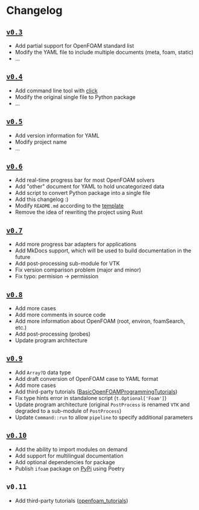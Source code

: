 # Changelog

## [`v0.3`](https://github.com/iydon/of.yaml/tree/v0.3)

- Add partial support for OpenFOAM standard list
- Modify the YAML file to include multiple documents (meta, foam, static)
- ...


## [`v0.4`](https://github.com/iydon/of.yaml/tree/v0.4)

- Add command line tool with [click](https://github.com/pallets/click)
- Modify the original single file to Python package
- ...


## [`v0.5`](https://github.com/iydon/of.yaml/tree/v0.5)

- Add version information for YAML
- Modify project name
- ...


## [`v0.6`](https://github.com/iydon/of.yaml/tree/v0.6)

- Add real-time progress bar for most OpenFOAM solvers
- Add "other" document for YAML to hold uncategorized data
- Add script to convert Python package into a single file
- Add this changelog :)
- Modify `README.md` according to the [template](https://github.com/othneildrew/Best-README-Template)
- Remove the idea of rewriting the project using Rust


## [`v0.7`](https://github.com/iydon/of.yaml/tree/v0.7)

- Add more progress bar adapters for applications
- Add MkDocs support, which will be used to build documentation in the future
- Add post-processing sub-module for VTK
- Fix version comparison problem (major and minor)
- Fix typo: permision -> permission


## [`v0.8`](https://github.com/iydon/of.yaml/tree/v0.8)

- Add more cases
- Add more comments in source code
- Add more information about OpenFOAM (root, environ, foamSearch, etc.)
- Add post-processing (probes)
- Update program architecture


## [`v0.9`](https://github.com/iydon/of.yaml/tree/v0.9)

- Add `Array?D` data type
- Add draft conversion of OpenFOAM case to YAML format
- Add more cases
- Add third-party tutorials ([BasicOpenFOAMProgrammingTutorials](https://github.com/UnnamedMoose/BasicOpenFOAMProgrammingTutorials))
- Fix type hints error in standalone script (`t.Optional['Foam']`)
- Update program architecture (original `PostProcess` is renamed `VTK` and degraded to a sub-module of `PostProcess`)
- Update `Command::run` to allow `pipeline` to specify additional parameters


## [`v0.10`](https://github.com/iydon/of.yaml/tree/v0.10)

- Add the ability to import modules on demand
- Add support for multilingual documentation
- Add optional dependencies for package
- Publish `ifoam` package on [PyPi](https://pypi.org/project/ifoam) using Poetry


## `v0.11`

- Add third-party tutorials ([openfoam_tutorials](https://github.com/openfoamtutorials/openfoam_tutorials))

